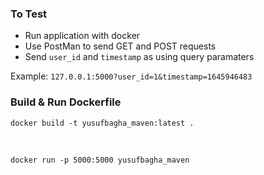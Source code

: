### To Test
- Run application with docker
- Use PostMan to send GET and POST requests
- Send `user_id` and `timestamp` as using query paramaters

Example: `127.0.0.1:5000?user_id=1&timestamp=1645946483`


### Build & Run Dockerfile

```docker build -t yusufbagha_maven:latest .```

<br>

```docker run -p 5000:5000 yusufbagha_maven```